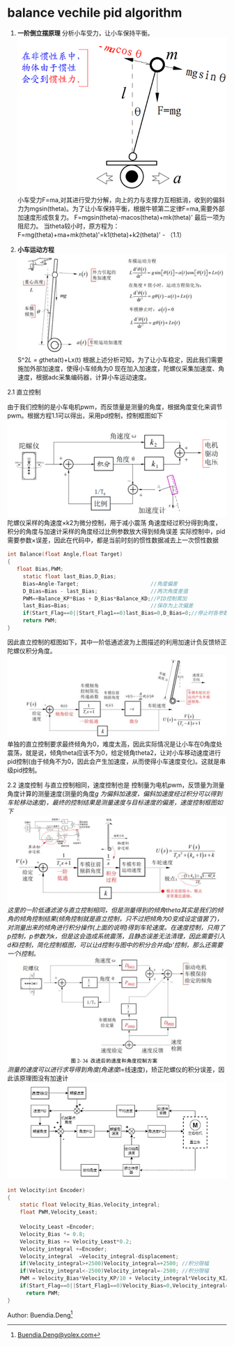 # **balance vechile pid algorithm**

1. **一阶倒立摆原理**
分析小车受力，让小车保持平衡。
![alt text](pid/force-anysis.png)
小车受力F=ma,对其进行受力分解，向上的力与支撑力互相抵消，收到的偏斜力为mgsin(theta)。为了让小车保持平衡，根据牛顿第二定律F=ma,需要外部加速度形成恢复力。
F=mgsin(theta)-macos(theta)+mk(theta)' 最后一项为阻尼力。
当theta较小时，原方程为：F=mg(theta)+ma+mk(theta)'=k1(theta)+k2(theta)' - （1.1）

2. **小车运动方程**
![alt text](pid/dynamic-motion-anysis.png)
S^2*L = g*theta(t)+Lx(t)
根据上述分析可知，为了让小车稳定，因此我们需要施加外部加速度，使得小车倾角为0
现在加入加速度，陀螺仪采集加速度、角速度，根据adc采集编码器，计算小车运动速度。

2.1 直立控制

由于我们控制的是小车电机pwm，而反馈量是测量的角度，根据角度变化来调节pwm。根据方程1.1可以得出，采用pd控制，控制框图如下
![alt text](pid/angle_control.png)
陀螺仪采样的角速度×k2为微分控制，用于减小震荡
角速度经过积分得到角度，积分的角度与加速计采样的角度经过比例参数放大得到倾角误差
实际控制中，pid需要参数×误差，因此在代码中，都是当前时刻的惯性数据减去上一次惯性数据
```c
int Balance(float Angle,float Target)
{  
   float Bias,PWM;                          
	 static float last_Bias,D_Bias;    	
	 Bias=Angle-Target;                       //角度偏差
	 D_Bias=Bias - last_Bias;                 //两次角度差值
	 PWM=+Balance_KP*Bias + D_Bias*Balance_KD;//PID控制累加
	 last_Bias=Bias;                          //保存为上次偏差
	 if(Start_Flag==0||Start_Flag1==0)last_Bias=0,D_Bias=0;//停止时各参数清零
	 return PWM;	
}
```
因此直立控制的框图如下，其中一阶低通滤波为上图描述的利用加速计负反馈矫正陀螺仪积分角度。
![alt text](pid/balance_control.png)
单独的直立控制要求最终倾角为0，难度太高，因此实际情况是让小车在0角度处震荡，就是说，倾角theta应该不为0，给定倾角theta2，让对小车移动速度进行pid控制(由于倾角不为0，因此会产生加速度，从而使得小车速度变化)。这就是串级pid控制。


2.2 速度控制
与直立控制相同，速度控制也是 控制量为电机pwm，反馈量为测量角度计算的测量速度(测量的角度*g 为偏斜加速度，偏斜加速度经过积分可以得到车轮移动速度)，最终的控制结果是测量速度与目标速度的偏差，速度控制框图如下
![alt text](pid/speed_control.png)
这里的一阶低通滤波与直立控制相同，但是测量得到的倾角theta其实是我们的倾角的倾角控制结果(倾角控制就是直立控制，只不过把倾角为0变成设定值罢了)，对测量出来的倾角进行积分操作(上面的说明)得到车轮速度。在速度控制，只用了p控制，p参数为k，但是这会造成系统震荡，且静态误差无法清理，因此需要引入d和i控制，简化控制框图，可以让d控制与图中的积分合并成p'控制，那么还需要一个i控制。
![alt text](pid/Cascade-Control.png)
测量的速度可以进行求导得到角度(角速度*l=线速度)，矫正陀螺仪的积分误差，因此该原理图没有加速计
![alt text](pid/cascadePID_fig.png)
```c
int Velocity(int Encoder)
{  
    static float Velocity_Bias,Velocity_integral;
    float PWM,Velocity_Least;

    Velocity_Least =Encoder;                                                //速度偏差
    Velocity_Bias *= 0.8;		                                                //一阶低通滤波器       
    Velocity_Bias += Velocity_Least*0.2;	                                  //一阶低通滤波器    
    Velocity_integral +=Encoder;                                            //积分出位移 
    Velocity_integral  =Velocity_integral-displacement;                     //控制前进后退	
    if(Velocity_integral>+2500)Velocity_integral=+2500; //积分限幅
    if(Velocity_integral<-2500)Velocity_integral=-2500; //积分限幅			
    PWM = Velocity_Bias*Velocity_KP/10 + Velocity_integral*Velocity_KI/100; //PI控制累加	
    if(Start_Flag==0||Start_Flag1==0)Velocity_Bias=0,Velocity_integral=0;//停止时各参数清零
	  return PWM;
}

```


Author: Buendia.Deng[^1a]  
[^1a]: Buendia.Deng@volex.com 


